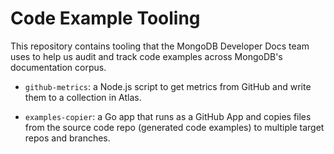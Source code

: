 # Code Example Tooling

This repository contains tooling that the MongoDB Developer Docs team 
uses to help us audit and track code examples across MongoDB's documentation
corpus.

- `github-metrics`: a Node.js script to get metrics from GitHub and write them to a collection in Atlas.

- `examples-copier`: a Go app that runs as a GitHub App and copies files from the source code repo (generated code examples) to multiple target repos and branches.
